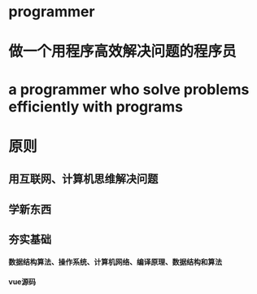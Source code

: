 # programmer
# 做一个用程序高效解决问题的程序员
# a programmer who solve problems efficiently with programs

# 原则
## 用互联网、计算机思维解决问题　
## 学新东西　
## 夯实基础
#### 数据结构算法、操作系统、计算机网络、编译原理、数据结构和算法
#### vue源码